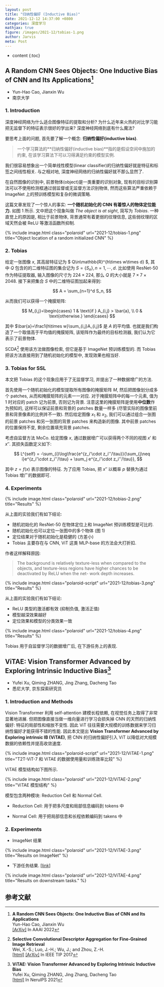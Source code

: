 ```yaml
---
layout: post
title: "归纳性偏好 (Inductive Bias)"
date: 2021-12-12 14:37:00 +0800
categories: 深度学习
mathjax: true
figure: /images/2021-12/tobias-1.png
author: Jarvis
meta: Post
---
```


* content
{:toc}



## A Random CNN Sees Objects: One Inductive Bias of CNN and Its Applications[^1]
* Yun-Hao Cao, Jianxin Wu  
* 南京大学

### 1. Introduction

深度神经网络为什么适合图像特征的提取和分析? 为什么近年来火热的对比学习能把无监督下的特征表示很好的学出来? 深度神经网络到底有什么魔法?

要思考上面的问题, 首先要了解一个概念: **归纳性偏好(inductive bias)**.

> 一个学习算法的**归纳性偏好(inductive bias)**指的是假设空间中施加的约束, 在该学习算法下可以习得满足约束的模型实例.

我们很容易想象出一个简单线性模型(linear classifier)的归纳性偏好就是特征和标签之间线性相关. 与之相对地, 深度神经网络的归纳性偏好就不那么显然了. 

在自然图像的识别中, 前景物体(object)是一类重要的识别对象, 现有的目标识别算法可以不使用检测框通过弱监督或无监督方法识别物体, 然而这些算法严重依赖于 ImageNet 上的预训练模型和复杂的微调策略. 

这篇文章发现了一个惊人的事实: **一个随机初始化的 CNN 有着惊人的物体定位能力.** 如图 1 所示. 文中把这个现象叫做 *The object is at sight*, 简写为 *Tobias*. 一种直觉上的原因是, 相比于前景物体, 背景通常有着更弱的纹理信息, 这些弱纹理的区域天然会被 ReLU 等激活函数所抑制. 

{% include image.html class="polaroid" url="2021-12/tobias-1.png" title="Object location of a random initialized CNN" %}

### 2. Tobias

给定一张图像 $x$, 其高层特征记为 $ Q\in\mathbb{R}^{h\times w\times d} $, 其中 $Q$ 包含的的二维特征图的集合记为 $S=\{S_n\}, n=1,\cdots,d$. 比如使用 ResNet-50 作为特征提取器, 输入图像的尺寸为 $224\times224$, 那么 $Q$ 的大小就是 $7\times7\times2048$. 接下来把集合 $S$ 中的二维特征图加起来得到:

$$
A = \sum_{n=1}^d S_n,
$$

从而我们可以获得一个掩膜矩阵:

$$
M_{i,j}=\begin{cases}
1 & \text{if } A_{i,j} > \bar{a}, \\
0 & \text{otherwise.}
\end{cases}
$$

其中 $\bar{a}=\frac1{h\times w}\sum_{i,j}A_{i,j}$ 是 $A$ 的平均值. 也就是我们构造了一个取值高于平均值的掩膜矩阵, 该矩阵作为最终的目标检测器, 我们认为它表示了前景物体. 

SCDA[^2] 使用该方法做图像检索, 但它是基于 ImageNet 预训练模型的. 而 Tobias 把该方法直接用到了随机初始化的模型中, 发现效果也相当好. 

### 3. Tobias for SSL

本文把 Tobias 的这个现象应用于了无监督学习, 并提出了一种数据增广的方法.

首先使用一个随机初始化的模型提取所有图像的掩膜矩阵 $M$, 然后把图像划分成多个 patches, 从而和掩膜矩阵的元素一一对应. 对于掩膜矩阵中的每一个元素, 值为 1 时对应的 patch 记为前景, 否则记为背景. 注意这里的掩膜矩阵是使用**中位数**作为预知的, 这样可以保证前景和背景的 patches 数量一样多 (尽管实际的图像里前景和背景像素的比例并不一致). 然后给定图像 $x_1$ 和 $x_2$, 我们可以通过组合一张图的前景 patches 和另一张图的背景 patches 来构造新的图像. 其中前景 patches 的位置保持不变, 剩余位置填充背景 patches. 

考虑自监督方法 MoCo. 给定图像 $x$, 通过数据增广可以获得两个不同的视图 $x'$ 和 $x''$. 其损失函数定义如下:

$$
L^{self} = -\sum_{i}\log\frac{e^{z_i'\cdot z_i''/\tau}}{\sum_{j\neq i}e^{z_i'\cdot z_i''/\tau} + \sum_j e^{z_i'\cdot z_i''/\tau}},
$$

其中 $z=f(x)$ 表示图像的特征. 为了应用 Tobias, 把 $x''$ 以概率 $p$ 替换为通过 Tobias 增广的数据即可. 

### 4. Experiments

{% include image.html class="polaroid" url="2021-12/tobias-2.png" title="Results" %}

从上面的实验我们有如下结论:

* 随机初始化的 ResNet-50 在物体定位上和 ImageNet 预训练模型是可比的. 
* 随机初始化也可以定位一张图中的多个物体 (图 1)
* 定位结果对于随机初始化是稳健的 (方差小)
* Tobias 主要存在与 CNN, ViT 这类 MLP-base 的方法会大打折扣. 

作者这样解释原因:

>  The background is relatively texture-less when compared to the objects, and texture-less regions have higher chances to be deactivated by ReLU when the net- work depth increases.

{% include image.html class="polaroid-script" url="2021-12/tobias-3.png" title="Results" %}

从上面的实验我们有如下结论:

* ReLU 类型的激活都有效 (抑制负值, 激活正值)
* 模型越深效果越好
* 定位效果和模型的分类效果一致

{% include image.html class="polaroid" url="2021-12/tobias-4.png" title="Results" %}

Tobias 用于自监督学习的数据增广后, 在下游任务上的表现.

## ViTAE: Vision Transformer Advanced by Exploring Intrinsic Inductive Bias[^3]
* Yufei Xu, Qiming ZHANG, Jing Zhang, Dacheng Tao
* 悉尼大学, 京东探索研究员

### 1. Introduction and Methods

Vision Transformer 利用 self-attention 建模长程依赖, 在视觉任务上取得了非常显著地进展. 但把图像直接当做一维向量进行学习会损失掉 CNN 的天然的归纳性偏好: 特征的局部性和缩放不变性. 因此 ViT 往往需要大规模的训练数据来学习归纳性偏好才能获得不错的性能. 因此本文提出 **Vision Transformer Advanced by Exploring intrinsic IB (ViTAE)**, 把 CNN 的归纳性偏好引入 ViT 以降低对大规模数据的依赖性并提高收敛速度. 

{% include image.html class="polaroid-script" url="2021-12/ViTAE-1.png" title="T2T-ViT-7 和 ViTAE 的数据使用量和训练效率比较" %}

ViTAE 模型结构如下图所示.

{% include image.html class="polaroid" url="2021-12/ViTAE-2.png" title="ViTAE 模型结构" %}

模型包含两种模块: Reduction Cell 和 Normal Cell. 
* Reduction Cell: 用于把多尺度和局部信息编码到 tokens 中

* Normal Cell: 用于把局部信息和长程依赖编码到 takens 中

### 2. Experiments

* ImageNet 结果

{% include image.html class="polaroid" url="2021-12/ViTAE-3.png" title="Results on ImageNet" %}

* 下游任务结果. [[link]](https://openreview.net/forum?id=_RnHyIeu5Y5)

{% include image.html class="polaroid" url="2021-12/ViTAE-4.png" title="Results on downstream tasks." %}


## 参考文献

[^1]:
    **A Random CNN Sees Objects: One Inductive Bias of CNN and Its Applications**<br />
    Yun-Hao Cao, Jianxin Wu<br />
    [[ArXiv]](http://arxiv.org/abs/2106.09259) In AAAI 2022

[^2]:
    **Selective Convolutional Descriptor Aggregation for Fine-Grained Image Retrieval**<br />
    Wei, X.-S.; Luo, J.-H.; Wu, J.; and Zhou, Z.-H.<br />
    [[html]](https://ieeexplore.ieee.org/abstract/document/7887720) [[ArXiv]](https://arxiv.org/abs/1604.04994) In IEEE TIP 2017

[^3]:
    **ViTAE: Vision Transformer Advanced by Exploring Intrinsic Inductive Bias**<br />
    Yufei Xu, Qiming ZHANG, Jing Zhang, Dacheng Tao<br />
    [[html]](https://openreview.net/forum?id=_RnHyIeu5Y5) In NeruIPS 2021
